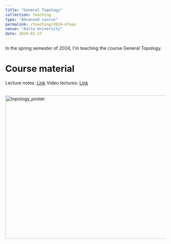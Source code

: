 ```yaml
---
title: "General Topology"
collection: teaching
type: "Advanced course"
permalink: /teaching/2024-GTopo
venue: "Aalto University"
date: 2024-02-27
---
```


In the spring semester of 2024, I'm teaching the course General Topology.

Course material
======

Lecture notes: [Link](https://atkoski.fi/files/topology.pdf)
Video lectures: [Link]([https://atkoski.fi/files/HA2toc.html](https://www.youtube.com/playlist?embed=no&list=PLKnTm7UeIVwci-mhsPPjkGVIRy_JkC_TZ))

<br>
<img src="https://atkoski.fi/files/topoposter.png" alt="topology_poster" width=600 height=450> 
